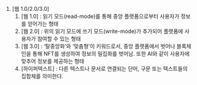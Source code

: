 
1. [웹 1.0/2.0/3.0]
	1. [웹 1.0] : 읽기 모드(read-mode)를 통해 중앙 플랫폼으로부터 사용자가 정보를 얻어가는 형태
	2. [웹 2.0] : 위의 읽기 모드에 쓰기 모드(write-mode)가 추가되어 플랫폼에 사용자가 참여할 수 있는 형태
	3. [웹 3.0] : ‘탈중앙화’와 ‘맞춤형’이 키워드로서, 중앙 플랫폼에서 벗어나 블록체인을 통해 NFT를 생성하여 정보의 밀집화를 벗어남. 또한 AI와 같이 사용자에 맞추어 정보를 제공하는 형태
	4. [하이퍼텍스트] : 다른 텍스트나 문서로 연결되는 단어, 구문 또는 텍스트들의 집합체를 의미한다.
	